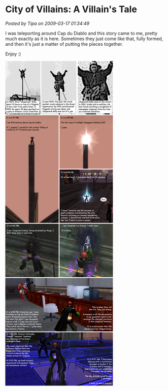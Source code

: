 # City of Villains: A Villain's Tale

*Posted by Tipa on 2009-03-17 01:34:49*

I was teleporting around Cap du Diablo and this story came to me, pretty much exactly as it is here. Sometimes they just come like that, fully formed, and then it's just a matter of putting the pieces together.

Enjoy :)

![radiumredcomic](../../../uploads/2009/03/radiumredcomic.jpg "radiumredcomic")
